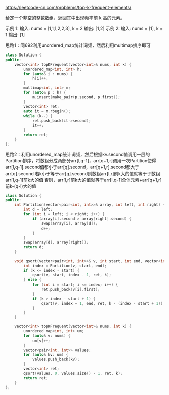 https://leetcode-cn.com/problems/top-k-frequent-elements/

给定一个非空的整数数组，返回其中出现频率前 k 高的元素。

示例 1:
输入: nums = [1,1,1,2,2,3], k = 2
输出: [1,2]
示例 2:
输入: nums = [1], k = 1
输出: [1]

思路1：同692利用unordered_map统计词频，然后利用multimap排序即可

```cpp
class Solution {
public:
    vector<int> topKFrequent(vector<int>& nums, int k) {
        unordered_map<int, int> h;
        for (auto& i : nums) {
            h[i]++;
        }
        multimap<int, int> m;
        for (auto& p : h) {
            m.insert(make_pair(p.second, p.first));
        }
        vector<int> ret;
        auto it = m.rbegin();
        while (k--) {
            ret.push_back(it->second);
            it++;
        }
        return ret;
    }
};
```

思路2：利用unordered_map统计词频，然后根据kv.second值调用一层的Partition排序，将数组分成两部分arr[l,q-1]，arr[q+1,r]调用一次Partition使得arr[l,q-1].second值都小于arr[q].second，arr[q+1,r].second都大于arr[q].second
若k小于等于arr[q].second则数组arr[l,r]前k大的值就等于子数组arr[l,q-1]前k大的值
否则，arr[l,r]前k大的值就等于arr[l,q-1]全体元素+arr[q+1,r]前k-(q-l)大的值

```cpp
class Solution {
public:
    int Partition(vector<pair<int, int>>& array, int left, int right) {
        int d = left;
        for (int i = left; i < right; i++) {
            if (array[i].second > array[right].second) {
                swap(array[i], array[d]);
                d++;
            }
        }
        swap(array[d], array[right]);
        return d;
    }
    
    void qsort(vector<pair<int, int>>& v, int start, int end, vector<int>& ret, int k) {
        int index = Partition(v, start, end);
        if (k <= index - start) {
            qsort(v, start, index - 1, ret, k);
        } else {
            for (int i = start; i <= index; i++) {
                ret.push_back(v[i].first);
            }
            if (k > index - start + 1) {
                qsort(v, index + 1, end, ret, k - (index - start + 1));
            }
        }
    }

    vector<int> topKFrequent(vector<int>& nums, int k) {
        unordered_map<int, int> um;
        for (auto& v: nums) {
            um[v]++;
        }
        vector<pair<int, int>> values;
        for (auto& kv: um) {
            values.push_back(kv);
        }
        vector<int> ret;
        qsort(values, 0, values.size() - 1, ret, k);
        return ret;
    }
};
```

